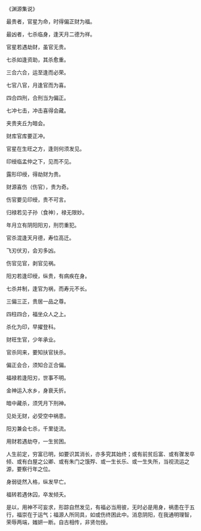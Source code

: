 《渊源集说》

最贵者，官星为命，时得偏正财为福。

最凶者，七杀临身，逢天月二德为祥。

官星若遇劫财，虽官无贵。

七杀如逢资助，其杀愈重。

三合六合，运至逢而必荣。

七官八官，月逢官而为喜。

四合四刑，合刑当为偏正。

七冲七击，冲击喜得会藏。

夹贵夹丘为暗会。

财库官库要正冲。

官星在生旺之方，逢则何须发见。

印绶临孟仲之下，见而不见。

露形印绶，得劫财为贵。

财源喜伤（伤官），贵为奇。

伤官要见印绶，贵不可言。

归禄若见子孙（食神），禄无限妙。

年月立有阴阳阳刃，刑罚重犯。

官杀混逢天月德，寿位高迁。

飞刃伏刃，会刃多凶。

伤官见官，剥官见祸。

阳刃若逢印绶，纵贵，有病疾在身。

七杀并制，逢官为祸，而寿元不长。

三偏三正，贵居一品之尊。

四柱四合，福坐众人之上。

杀化为印，早擢登科。

财旺生官，少年承业。

官杀同来，要知扶官扶杀。

偏正会合，须知合正合偏。

福禄若逢阳刃，世事不明。

金神运入水乡，身衰夭折。

暗中藏杀，须凭月下刑神。

见处无财，必受空中祸患。

阳刃兼会七杀，千里徒流。

用财若遇劫夺，一生贫困。

人生前定，穷富已明，如要识其消长，亦多究其始终；或有前贫后富、或有骤发卒倾、或有白屋之公卿、或有朱门之饿殍、或一生长乐、或一生失所，当视流运之源，要察行年之位。

身弱徒然入格，纵发早亡。

福转若遇休囚，卒发倾夭。

是以，用神不可妄求，形踪自然发见，有福必当用彼，无时必是用身，祸患在于五行，福崇在于运气；福源人所同具，如或伤终困此中。消息阴阳，在我通明理智，荣辱两端，媸妍一断。自古相传，非贤勿授。

